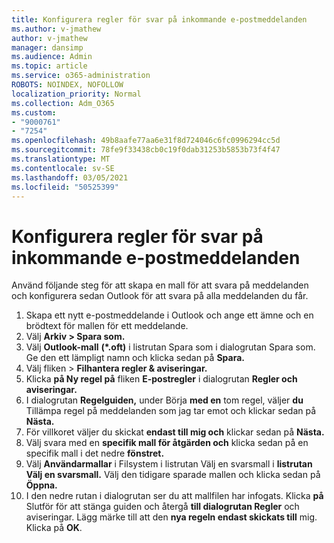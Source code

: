 ```yaml
---
title: Konfigurera regler för svar på inkommande e-postmeddelanden
ms.author: v-jmathew
author: v-jmathew
manager: dansimp
ms.audience: Admin
ms.topic: article
ms.service: o365-administration
ROBOTS: NOINDEX, NOFOLLOW
localization_priority: Normal
ms.collection: Adm_O365
ms.custom:
- "9000761"
- "7254"
ms.openlocfilehash: 49b8aafe77aa6e31f8d724046c6fc0996294cc5d
ms.sourcegitcommit: 78fe9f33438cb0c19f0dab31253b5853b73f4f47
ms.translationtype: MT
ms.contentlocale: sv-SE
ms.lasthandoff: 03/05/2021
ms.locfileid: "50525399"
---
```

# <a name="set-up-rules-to-reply-to-incoming-emails"></a>Konfigurera regler för svar på inkommande e-postmeddelanden

Använd följande steg för att skapa en mall för att svara på meddelanden och konfigurera sedan Outlook för att svara på alla meddelanden du får.

1. Skapa ett nytt e-postmeddelande i Outlook och ange ett ämne och en brödtext för mallen för ett meddelande.
2. Välj **Arkiv > Spara som.**
3. Välj **Outlook-mall** **(*.oft)** i listrutan Spara som i dialogrutan Spara som.  Ge den ett lämpligt namn och klicka sedan på **Spara.**
4. Välj fliken  >  **Filhantera regler & aviseringar.**
5. Klicka **på Ny regel på** fliken **E-postregler** i dialogrutan **Regler och aviseringar.**
6. I dialogrutan **Regelguiden,** under Börja **med en** tom regel, väljer **du** Tillämpa regel på meddelanden som jag tar emot och klickar sedan på **Nästa.**
7. För villkoret väljer du skickat **endast till mig och** klickar sedan på **Nästa.**
8. Välj svara med en **specifik mall för åtgärden och** klicka sedan på en specifik mall i det nedre **fönstret.**
9. Välj **Användarmallar** i Filsystem i  listrutan Välj en svarsmall i **listrutan Välj en svarsmall.** Välj den tidigare sparade mallen och klicka sedan på **Öppna.**
10. I den nedre rutan i dialogrutan ser du att mallfilen har infogats. Klicka **på** Slutför för att stänga guiden och återgå **till dialogrutan Regler** och aviseringar. Lägg märke till att den **nya regeln endast skickats till** mig. Klicka på **OK**.
